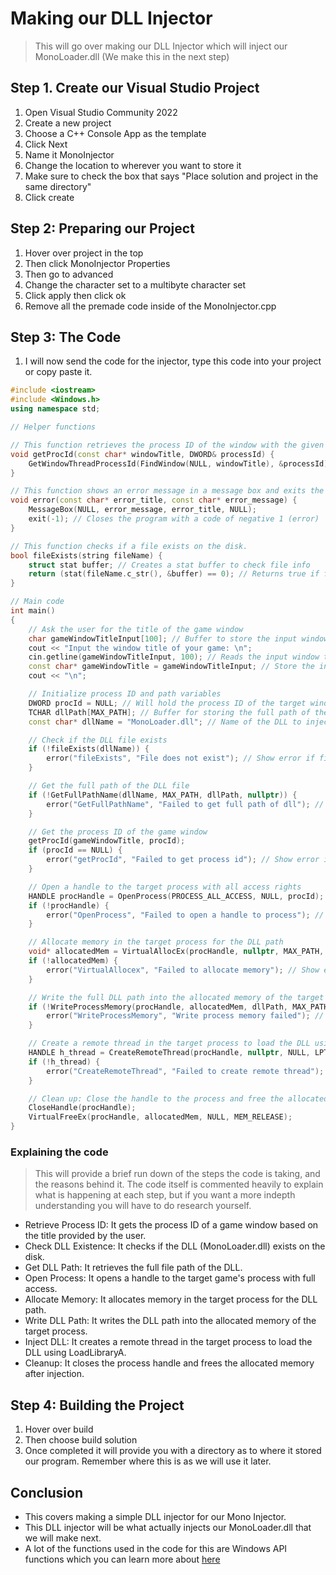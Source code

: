 # Making our DLL Injector
> This will go over making our DLL Injector which will inject our MonoLoader.dll (We make this in the next step)

## Step 1. Create our Visual Studio Project
1. Open Visual Studio Community 2022
2. Create a new project
3. Choose a C++ Console App as the template
4. Click Next
5. Name it MonoInjector
6. Change the location to wherever you want to store it
7. Make sure to check the box that says "Place solution and project in the same directory"
8. Click create

## Step 2: Preparing our Project
1. Hover over project in the top
2. Then click MonoInjector Properties
3. Then go to advanced
4. Change the character set to a multibyte character set
5. Click apply then click ok
6. Remove all the premade code inside of the MonoInjector.cpp

## Step 3: The Code
1. I will now send the code for the injector, type this code into your project or copy paste it.
``` cpp
#include <iostream>
#include <Windows.h>
using namespace std;

// Helper functions

// This function retrieves the process ID of the window with the given title.
void getProcId(const char* windowTitle, DWORD& processId) {
    GetWindowThreadProcessId(FindWindow(NULL, windowTitle), &processId);
}

// This function shows an error message in a message box and exits the program with code -1.
void error(const char* error_title, const char* error_message) {
    MessageBox(NULL, error_message, error_title, NULL);
    exit(-1); // Closes the program with a code of negative 1 (error)
}

// This function checks if a file exists on the disk.
bool fileExists(string fileName) {
    struct stat buffer; // Creates a stat buffer to check file info
    return (stat(fileName.c_str(), &buffer) == 0); // Returns true if file exists, false otherwise
}

// Main code
int main()
{
    // Ask the user for the title of the game window
    char gameWindowTitleInput[100]; // Buffer to store the input window title
    cout << "Input the window title of your game: \n";
    cin.getline(gameWindowTitleInput, 100); // Reads the input window title
    const char* gameWindowTitle = gameWindowTitleInput; // Store the input as a constant char pointer
    cout << "\n";

    // Initialize process ID and path variables
    DWORD procId = NULL; // Will hold the process ID of the target window
    TCHAR dllPath[MAX_PATH]; // Buffer for storing the full path of the DLL
    const char* dllName = "MonoLoader.dll"; // Name of the DLL to inject

    // Check if the DLL file exists
    if (!fileExists(dllName)) {
        error("fileExists", "File does not exist"); // Show error if file doesn't exist
    }

    // Get the full path of the DLL file
    if (!GetFullPathName(dllName, MAX_PATH, dllPath, nullptr)) {
        error("GetFullPathName", "Failed to get full path of dll"); // Show error if full path retrieval fails
    }

    // Get the process ID of the game window
    getProcId(gameWindowTitle, procId);
    if (procId == NULL) {
        error("getProcId", "Failed to get process id"); // Show error if process ID retrieval fails
    }

    // Open a handle to the target process with all access rights
    HANDLE procHandle = OpenProcess(PROCESS_ALL_ACCESS, NULL, procId);
    if (!procHandle) {
        error("OpenProcess", "Failed to open a handle to process"); // Show error if unable to open process handle
    }

    // Allocate memory in the target process for the DLL path
    void* allocatedMem = VirtualAllocEx(procHandle, nullptr, MAX_PATH, MEM_RESERVE | MEM_COMMIT, PAGE_READWRITE);
    if (!allocatedMem) {
        error("VirtualAllocex", "Failed to allocate memory"); // Show error if memory allocation fails
    }

    // Write the full DLL path into the allocated memory of the target process
    if (!WriteProcessMemory(procHandle, allocatedMem, dllPath, MAX_PATH, nullptr)) {
        error("WriteProcessMemory", "Write process memory failed"); // Show error if writing memory fails
    }

    // Create a remote thread in the target process to load the DLL using LoadLibraryA
    HANDLE h_thread = CreateRemoteThread(procHandle, nullptr, NULL, LPTHREAD_START_ROUTINE(LoadLibraryA), allocatedMem, NULL, nullptr);
    if (!h_thread) {
        error("CreateRemoteThread", "Failed to create remote thread"); // Show error if remote thread creation fails
    }

    // Clean up: Close the handle to the process and free the allocated memory
    CloseHandle(procHandle);
    VirtualFreeEx(procHandle, allocatedMem, NULL, MEM_RELEASE);
}
```
### Explaining the code
> This will provide a brief run down of the steps the code is taking, and the reasons behind it. The code itself is commented heavily to explain what is happening at each step, but if you want a more indepth understanding you will have to do research yourself.
- Retrieve Process ID: It gets the process ID of a game window based on the title provided by the user.
- Check DLL Existence: It checks if the DLL (MonoLoader.dll) exists on the disk.
- Get DLL Path: It retrieves the full file path of the DLL.
- Open Process: It opens a handle to the target game's process with full access.
- Allocate Memory: It allocates memory in the target process for the DLL path.
- Write DLL Path: It writes the DLL path into the allocated memory of the target process.
- Inject DLL: It creates a remote thread in the target process to load the DLL using LoadLibraryA.
- Cleanup: It closes the process handle and frees the allocated memory after injection.

## Step 4: Building the Project
1. Hover over build
2. Then choose build solution
3. Once completed it will provide you with a directory as to where it stored our program. Remember where this is as we will use it later.

## Conclusion
- This covers making a simple DLL injector for our Mono Injector.
- This DLL injector will be what actually injects our MonoLoader.dll that we will make next.
- A lot of the functions used in the code for this are Windows API functions which you can learn more about [here](https://learn.microsoft.com/en-us/windows/win32/api/)